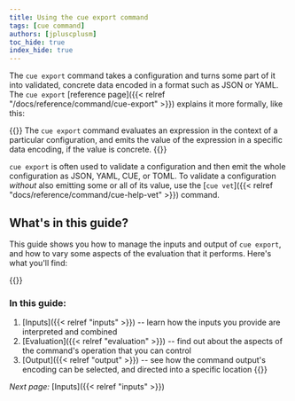 ```yaml
---
title: Using the cue export command
tags: [cue command]
authors: [jpluscplusm]
toc_hide: true
index_hide: true
---
```


The `cue export` command takes a configuration and turns some part of it into
validated, concrete data encoded in a format such as JSON or YAML.
The `cue export`
[reference page]({{< relref "/docs/reference/command/cue-export" >}}) explains
it more formally, like this:

{{<quote>}}
The <code>cue export</code> command
evaluates an expression in the context of a particular configuration, and
emits the value of the expression in a specific data encoding,
if the value is concrete.
{{</quote>}}

`cue export` is often used to validate a configuration and then emit the whole
configuration as JSON, YAML, CUE, or TOML.
To validate a configuration *without* also emitting some or all of its value,
use the
[`cue vet`]({{< relref "docs/reference/command/cue-help-vet" >}}) command.

## What's in this guide?

This guide shows you how to manage the inputs and output of `cue export`,
and how to vary some aspects of the evaluation that it performs.
Here's what you'll find:

<!-- A warning block is used only to gain access to the yellow background site colour -->
{{<warning>}}
### In this guide:
1. [Inputs]({{< relref "inputs" >}}) --
   learn how the inputs you provide are interpreted and combined
1. [Evaluation]({{< relref "evaluation" >}}) --
   find out about the aspects of the command's operation that you can control
1. [Output]({{< relref "output" >}}) --
   see how the command output's encoding can be selected, and directed into a
   specific location
{{</warning>}}

*Next page:* [Inputs]({{< relref "inputs" >}})
